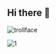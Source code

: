 ## Hi there 👋

<p align="center">

  ![trollface](https://komarev.com/ghpvc/?username=usslh&label=trollface&color=448549)

 ![1](https://64.media.tumblr.com/9e52d4f09fd0ec7680fd3ecca21245ce/182f3b1b03bbd632-10/s540x810/fb5657377b7bbf3604b4e42e0c6ee1a16c5df129.gifv)


